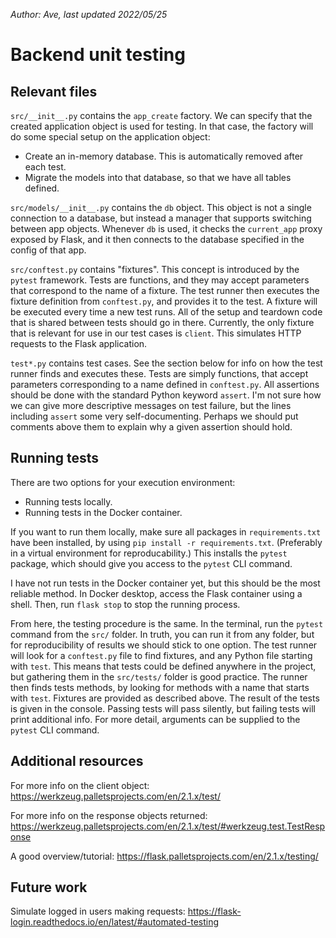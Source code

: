 _Author: Ave, last updated 2022/05/25_

# Backend unit testing

## Relevant files

`src/__init__.py` contains the `app_create` factory. We can specify
that the created application object is used for testing. In that case, the
factory will do some special setup on the application object:
* Create an in-memory database. This is automatically removed after each test.
* Migrate the models into that database, so that we have all tables defined.

`src/models/__init__.py` contains the `db` object. This object is not a single
connection to a database, but instead a manager that supports switching between
app objects. Whenever `db` is used, it checks the `current_app` proxy exposed by
Flask, and it then connects to the database specified in the config of that app.

`src/conftest.py` contains "fixtures". This concept is introduced by the `pytest`
framework. Tests are functions, and they may accept parameters that correspond
to the name of a fixture. The test runner then executes the fixture definition
from `conftest.py`, and provides it to the test. A fixture will be executed
every time a new test runs. All of the setup and teardown code that is shared
between tests should go in there. Currently, the only fixture that is relevant
for use in our test cases is `client`. This simulates HTTP requests to the
Flask application.

`test*.py` contains test cases. See the section below for info on how the test
runner finds and executes these. Tests are simply functions, that accept
parameters corresponding to a name defined in `conftest.py`. All assertions
should be done with the standard Python keyword `assert`. I'm not sure how
we can give more descriptive messages on test failure, but the lines including
`assert` some very self-documenting. Perhaps we should put comments above them
to explain why a given assertion should hold.

## Running tests
There are two options for your execution environment:
* Running tests locally.
* Running tests in the Docker container.

If you want to run them locally, make sure all packages in `requirements.txt`
have been installed, by using `pip install -r requirements.txt`. (Preferably
in a virtual environment for reproducability.) This installs the `pytest`
package, which should give you access to the `pytest` CLI command.

I have not run tests in the Docker container yet, but this should be the most
reliable method. In Docker desktop, access the Flask container using a shell.
Then, run `flask stop` to stop the running process.

From here, the testing procedure is the same. In the terminal, run the `pytest`
command from the `src/` folder. In truth, you can run it from any folder, but for
reproducibility of results we should stick to one option. The test runner will
look for a `conftest.py` file to find fixtures, and any Python file starting
with `test`. This means that tests could be defined anywhere in the project, but
gathering them in the `src/tests/` folder is good practice. The runner then
finds tests methods, by looking for methods with a name that starts with `test`.
Fixtures are provided as described above. The result of the tests is given in
the console. Passing tests will pass silently, but failing tests will print
additional info. For more detail, arguments can be supplied to the `pytest` CLI
command.

## Additional resources
For more info on the client object:
https://werkzeug.palletsprojects.com/en/2.1.x/test/

For more info on the response objects returned:
https://werkzeug.palletsprojects.com/en/2.1.x/test/#werkzeug.test.TestResponse

A good overview/tutorial:
https://flask.palletsprojects.com/en/2.1.x/testing/

## Future work
Simulate logged in users making requests:
https://flask-login.readthedocs.io/en/latest/#automated-testing